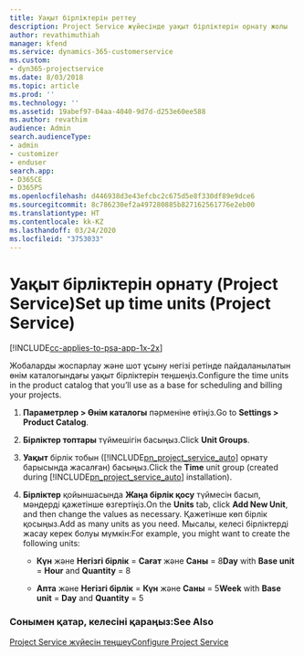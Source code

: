 ```yaml
---
title: Уақыт бірліктерін реттеу
description: Project Service жүйесінде уақыт бірліктерін орнату жолы
author: revathimuthiah
manager: kfend
ms.service: dynamics-365-customerservice
ms.custom:
- dyn365-projectservice
ms.date: 8/03/2018
ms.topic: article
ms.prod: ''
ms.technology: ''
ms.assetid: 19abef97-04aa-4040-9d7d-d253e60ee588
ms.author: revathim
audience: Admin
search.audienceType:
- admin
- customizer
- enduser
search.app:
- D365CE
- D365PS
ms.openlocfilehash: d446938d3e43efcbc2c675d5e8f330df89e9dce6
ms.sourcegitcommit: 8c786230ef2a497280885b827162561776e2eb00
ms.translationtype: HT
ms.contentlocale: kk-KZ
ms.lasthandoff: 03/24/2020
ms.locfileid: "3753033"
---
```

# <a name="set-up-time-units-project-service"></a><span data-ttu-id="2521f-103">Уақыт бірліктерін орнату (Project Service)</span><span class="sxs-lookup"><span data-stu-id="2521f-103">Set up time units (Project Service)</span></span>

[!INCLUDE[cc-applies-to-psa-app-1x-2x](../includes/cc-applies-to-psa-app-1x-2x.md)]

<span data-ttu-id="2521f-104">Жобаларды жоспарлау және шот ұсыну негізі ретінде пайдаланылатын өнім каталогындағы уақыт бірліктерін теңшеңіз.</span><span class="sxs-lookup"><span data-stu-id="2521f-104">Configure the time units in the product catalog that you’ll use as a base for scheduling and billing your projects.</span></span>  
  
1. <span data-ttu-id="2521f-105">**Параметрлер > Өнім каталогы** пәрменіне өтіңіз.</span><span class="sxs-lookup"><span data-stu-id="2521f-105">Go to **Settings > Product Catalog**.</span></span>  
  
2. <span data-ttu-id="2521f-106">**Бірліктер топтары** түймешігін басыңыз.</span><span class="sxs-lookup"><span data-stu-id="2521f-106">Click **Unit Groups**.</span></span>  
  
3. <span data-ttu-id="2521f-107">**Уақыт** бірлік тобын ([!INCLUDE[pn_project_service_auto](../includes/pn-project-service-auto.md)] орнату барысында жасалған) басыңыз.</span><span class="sxs-lookup"><span data-stu-id="2521f-107">Click the **Time** unit group (created during [!INCLUDE[pn_project_service_auto](../includes/pn-project-service-auto.md)] installation).</span></span>  
  
4. <span data-ttu-id="2521f-108">**Бірліктер** қойыншасында **Жаңа бірлік қосу** түймесін басып, мәндерді қажетінше өзгертіңіз.</span><span class="sxs-lookup"><span data-stu-id="2521f-108">On the **Units** tab, click **Add New Unit**, and then change the values as necessary.</span></span> <span data-ttu-id="2521f-109">Қажетінше көп бірлік қосыңыз.</span><span class="sxs-lookup"><span data-stu-id="2521f-109">Add as many units as you need.</span></span> <span data-ttu-id="2521f-110">Мысалы, келесі бірліктерді жасау керек болуы мүмкін:</span><span class="sxs-lookup"><span data-stu-id="2521f-110">For example, you might want to create the following units:</span></span>  
  
   - <span data-ttu-id="2521f-111">**Күн** және **Негізгі бірлік** = **Сағат** және **Саны** = 8</span><span class="sxs-lookup"><span data-stu-id="2521f-111">**Day** with **Base unit** = **Hour** and **Quantity** = 8</span></span>  
  
   - <span data-ttu-id="2521f-112">**Апта** және **Негізгі бірлік** = **Күн** және **Саны** = 5</span><span class="sxs-lookup"><span data-stu-id="2521f-112">**Week** with **Base unit** = **Day** and **Quantity** = 5</span></span>  
  
### <a name="see-also"></a><span data-ttu-id="2521f-113">Сонымен қатар, келесіні қараңыз:</span><span class="sxs-lookup"><span data-stu-id="2521f-113">See Also</span></span>  
 [<span data-ttu-id="2521f-114">Project Service жүйесін теңшеу</span><span class="sxs-lookup"><span data-stu-id="2521f-114">Configure Project Service</span></span>](../project-service/configure.md)
